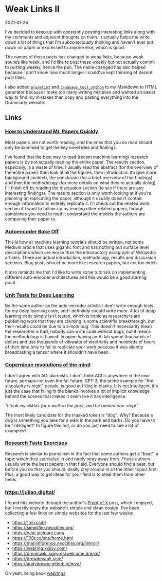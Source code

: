 # Weak Links II

<span class="date">2021-01-26</span>

I've decided to keep up with constantly posting interesting links along with my comments and adjacent thoughts on them. It actually helps me write down a lot of things that I'm subconsciously thinking and haven't ever put down on paper or expressed to anyone else, which is good.

The names of these posts has changed to *weak links*, because weak sounds like week, and I'd like to post these weekly but not actually commit to posting weekly, hence the pun. The name changed has also helped because I don't know how much longer I could've kept thinking of decent post titles.

I also added [`proselint`](https://github.com/amperser/proselint) and [`language_tool_python`](https://github.com/languagetool-org/languagetool) to my Markdown to HTML generator because I make too many writing mistakes and wanted an easier way to find my mistakes than copy and pasting everything into the Grammarly website.

## Links

### [How to Understand ML Papers Quickly](https://blog.evjang.com/2021/01/understanding-ml.html)

Most papers are not worth reading, and the ones that you do read should only be skimmed to get the key novel idea and findings.

I've found that the best way to read (recent machine learning) research papers is by not actually reading the entire paper. The results section, especially, is a waste of time. I usually read the abstract (for the overview of the entire paper) then look at all the figures, then introduction (to give more background context), the conclusion (for a brief overview of the findings) and then the methodology (for more details on what they're actually doing). I'll finish off by reading the discussion section (to see if there are any interesting findings). The results section is only worth looking at if you're planning on replicating the paper, although it usually doesn't contain enough information to entirely replicate it. I'll check out the related work section if I want to follow-up by reading other related papers, though sometimes you need to read it understand the models the authors are comparing their paper to.

### [Autoencoder Bake Off](https://krokotsch.eu/autoencoders/2021/01/24/Autoencoder_Bake_Off.html)

This is how all machine learning tutorials should be written, not some Medium article that uses gigantic font and has nothing but surface level descriptions which are worse than the introductory paragraph of Wikipedia articles. There are actual introduction, methodology, results and discussion sections. Blog posts should be more like research papers, but not too much.

It also reminds me that I'd like to write some tutorials on implementing different auto-encoder architectures and this would be a good starting point.

### [Unit Tests for Deep Learning](https://krokotsch.eu/cleancode/2020/08/11/Unit-Tests-for-Deep-Learning.html)

By the same author as the auto-encoder article. I don't write enough tests for my deep learning code, and I definitely should write more. A lot of deep learning code simply isn't tested, which is ironic as researchers are publishing work that they are claiming is some scientific breakthrough, but their results could be due to a simple bug. This doesn't necessarily mean the researcher is bad, nobody can write code without bugs, but it means the methodology is flawed. Imagine having an AI lab spend thousands of dollars and use thousands of kilowatts of electricity and hundreds of hours of their time only to fail to replicate your work because it was silently broadcasting a tensor where it shouldn't have been.

### [Copernican revolutions of the mind](https://togelius.blogspot.com/2021/01/copernican-revolutions-of-mind.html)

I don't agree with AGI alarmists. I don't think AGI is anywhere in the near future, perhaps not even the far future. GPT-3, the prime example for "the singularity is nigh!" people, is good at filling in blanks. It is not intelligent, it's just the case that filling in the blanks involves a lot of implicit knowledge behind the scenes that makes it seem like it has intelligence.

*"I took my `<MASK>` for a walk in the park, and he barked non-stop!"*

The most likely candidate for the masked token is "dog". Why? Because a dog is something you take for a walk in the park and barks. Do you have to be "intelligent" to figure this out, or do you just need to see a lot of examples?

### [Research Taste Exercises](https://colah.github.io/notes/taste/)

Research is similar to journalism in the fact that some authors get a "beat", a topic which they specialize in and rarely stray away from. These authors usually write the best papers in that field. Everyone should find a beat, but before you do that you should ideally play around in all the other topics first. Plus, a good way to get ideas for your field is to steal them from other fields.

### <https://julian.digital/>

I found this website through the author's [Proof of X](https://julian.digital/2020/08/06/proof-of-x/) post, which I enjoyed, but I mostly enjoy the website's simple and clean design. I've been collecting a few links on simple websites for the last few weeks:

* <https://1mb.club/>
* <https://simplifier.neocities.org/>
* <https://neat.joeldare.com/>
* <https://100r.co/site/home.html>
* <https://marijnflorence.neocities.org/linkroll/>
* <https://webring.xxiivv.com/>
* <https://dreamwiki.sixey.es/welcome.dream/>
* <https://drewdevault.com/>
* <https://andybrewer.github.io/mvp/>

Oh yeah, bring back [webrings](https://en.wikipedia.org/wiki/Webring).
